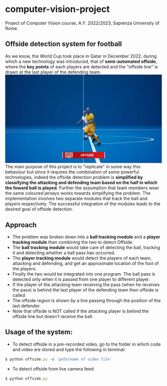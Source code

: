 # computer-vision-project
Project of Computer Vision course, A.Y. 2022/2023, Sapienza University of Rome.

## Offside detection system for football

As we know, the World Cup took place in Qatar in December 2022, during which a new technology was introduced, that of <b>semi-automated offside</b>, where the <b>key points</b> of each players are detected and the "offside line" is drawn at the last player of the defending team.
  ![example of FIFA semi-automated offside](images/offside.jpeg)
The main purpose of this project is to "replicate" in some way this behaviour but since it requires the combination of some powerful technologies, indeed the offside detection problem is <b>simplified by classifying the attacking and defending team based on the half in which the foward ball is played</b>. Further the assumption that team members wear the same coloured jerseys works towards simplifying the problem.
The implementation involves two separate modules that track the ball and players respectively. The successful integration of the modules leads to the desired goal of offside detection.
  

## Approach
* The problem was broken down into a **ball tracking module** and a  **player tracking module** then combining the two to detect Offside. 
* The **ball tracking module** would take care of detecting the ball, tracking it and detecting whether a ball pass has occurred. 
* The **player tracking module** would detect the players of each team, attacking and defending, and get an approximate location of the foot of the players. 
* Finally the two would be integrated into one program. The ball pass is detected only when it is passed from one player to different player. 
* If the player of the attacking team receiving the pass (when he receives the pass) is behind the last player of the defending team then offside is called.
* The offside region is shown by a line passing through the position of the last defender.
* Note that offside is NOT called if the attacking player is behind the offside line but doesn’t receive the ball.


## Usage of the system:
* To detect offside in a pre-recorded video, go to the folder in which code and video are stored and type the following in terminal:
```javascript
$ python offside.py -v 'path/name of video file'
```
* To detect offside from live camera feed:
```javascript
$ python offside.py
```
